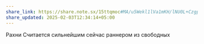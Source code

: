 ```yaml
---
share_link: https://share.note.sx/15ttqmoc#MA/u5Wekl1lVa1mKH/lNU0L+CzgpW9USesB+TCenjf4
share_updated: 2025-02-03T12:34:14+05:00
---
```

Рахни Считается сильнейшим сейчас раннером из свободных